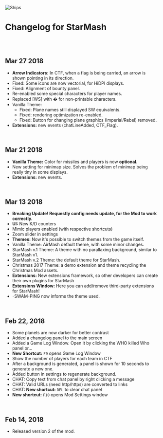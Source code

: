 ![Ships](https://molesmalo.github.io/StarWarsMod4AirMash/WebResources/Banner.jpg)

# Changelog for StarMash

<br>
<br>

## Mar 27 2018

- **Arrow Indicators:** In CTF, when a flag is being carried, an arrow is shown pointing in its direction.
- Fixed: Some icons are now vectorial, for HiDPI displays.
- Fixed: Alignment of bounty panel.
- Re-enabled some special characters for player names.
- Replaced [WS] with � for non-printable characters.
- Vanilla Theme:
    - Fixed: Plane names still displayed SW equivalents.
    - Fixed: rendering optimization re-enabled.
    - Fixed: Button for changing plane graphics (Imperial/Rebel) removed.
- **Extensions:** new events (chatLineAdded, CTF_Flag).

&nbsp;

## Mar 21 2018

- **Vanilla Theme:** Color for missiles and players is now **optional.**
- New setting for minimap size. Solves the problem of minimap being really tiny in some displays.
- **Extensions:** new events.

&nbsp;

## Mar 13 2018

- __**Breaking Update! Requestly config needs update, for the Mod to work correctly.**__
- **UI:** New K/D counters
- Mimic players enabled (with respective shortcuts)
- Zoom slider in settings
- **Themes:** Now it's possible to switch themes from the game itself.
- Vanilla Theme: AirMash default theme, with some minor changes.
- StarMash v.1 Theme: A theme with no parallaxing background, similar to StarMash v1.
- StarMash v.2 Theme: the default theme for StarMash.
- Christmas 2017 Theme: a demo extension and theme recycling the Christmas Mod assets.
- **Extensions:** New extensions framework, so other developers can create their own plugins for StarMash
- **Extensions Window:** Here you can add/remove third-party extensions for StarMash!
- -SWAM-PING now informs the theme used.

&nbsp;

## Feb 22, 2018

- Some planets are now darker for better contrast
- Added a changelog panel to the main screen
- Added a Game Log Window. Open it by clicking the WHO killed Who panel or...
- **New Shortcut:** `F9` opens Game Log Window
- Show the number of players for each team in CTF
- After a background is generated, a panel is shown for 10 seconds to generate a new one.
- Added button in settings to regenerate background.
- CHAT: Copy text from chat panel by right clicking a message
- CHAT: Valid URLs (need http/https) are converted to links
- CHAT: **New shortcut:** `DEL` to clear chat panel
- **New shortcut:** `F10` opens Mod Settings window

&nbsp;

## Feb 14, 2018

- Released version 2 of the mod.